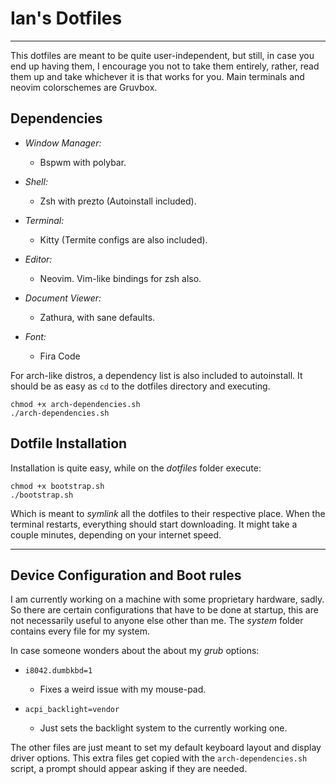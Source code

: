 # Ian's Dotfiles

---

This dotfiles are meant to be quite user-independent, but still, in case you end
up having them, I encourage you not to take them entirely, rather, read them up
and take whichever it is that works for you. Main terminals and neovim
colorschemes are Gruvbox.

## Dependencies

- *Window Manager:*

  - Bspwm with polybar.

- *Shell:*

  - Zsh with prezto (Autoinstall included).

- *Terminal:*

  - Kitty (Termite configs are also included).

- *Editor:*

  - Neovim. Vim-like bindings for zsh also.

- *Document Viewer:*

  - Zathura, with sane defaults.

- *Font:*
  - Fira Code

For arch-like distros, a dependency list is also included to autoinstall.
It should be as easy as `cd` to the dotfiles directory and executing.

```console
chmod +x arch-dependencies.sh
./arch-dependencies.sh
```

## Dotfile Installation

Installation is quite easy, while on the *dotfiles* folder execute:

```console
chmod +x bootstrap.sh
./bootstrap.sh
```

Which is meant to *symlink* all the dotfiles to their respective place. When the
terminal restarts, everything should start downloading. It might take a couple
minutes, depending on your internet speed.

---

## Device Configuration and Boot rules

I am currently working on a machine with some proprietary hardware, sadly. So
there are certain configurations that have to be done at startup, this are not
necessarily useful to anyone else other than me. The *system* folder contains
every file for my system.

In case someone wonders about the about my *grub* options:

- `i8042.dumbkbd=1`

  - Fixes a weird issue with my mouse-pad.

- `acpi_backlight=vendor`
  - Just sets the backlight system to the currently working one.

The other files are just meant to set my default keyboard layout and display
driver options. This extra files get copied with the `arch-dependencies.sh`
script, a prompt should appear asking if they are needed.
